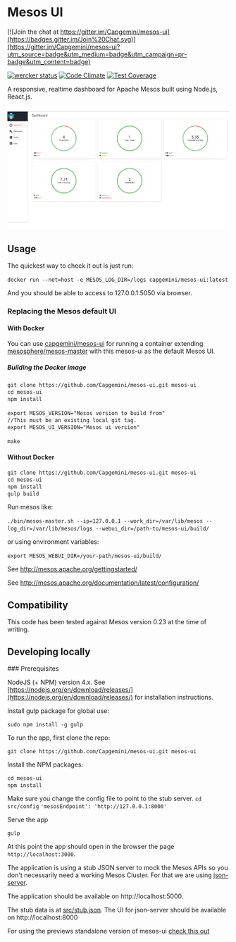 # Mesos UI

[![Join the chat at https://gitter.im/Capgemini/mesos-ui](https://badges.gitter.im/Join%20Chat.svg)](https://gitter.im/Capgemini/mesos-ui?utm_source=badge&utm_medium=badge&utm_campaign=pr-badge&utm_content=badge)

[![wercker status](https://app.wercker.com/status/3e566621ba967bfeb6ee57a76ddf42cc/s/master "wercker status")](https://app.wercker.com/project/bykey/3e566621ba967bfeb6ee57a76ddf42cc)
[![Code Climate](https://codeclimate.com/repos/5613e8d3e30ba0426b004fdb/badges/f0180273f265b5710bed/gpa.svg)](https://codeclimate.com/repos/5613e8d3e30ba0426b004fdb/feed)
[![Test Coverage](https://codeclimate.com/repos/5613e8d3e30ba0426b004fdb/badges/f0180273f265b5710bed/coverage.svg)](https://codeclimate.com/repos/5613e8d3e30ba0426b004fdb/coverage)

A responsive, realtime dashboard for Apache Mesos built using Node.js, React.js.

![dashboard](docs/mesos-ui.gif)

## Usage

The quickest way to check it out is just run:

``` docker run --net=host -e MESOS_LOG_DIR=/logs capgemini/mesos-ui:latest ```

And you should be able to access to 127.0.0.1:5050 via browser.

### Replacing the Mesos default UI

#### With Docker

You can use [capgemini/mesos-ui](https://hub.docker.com/r/capgemini/mesos-ui/) for running a container extending [mesosphere/mesos-master](https://hub.docker.com/r/mesosphere/mesos-master/) with this mesos-ui as the default Mesos UI.

##### Building the Docker image

```
git clone https://github.com/Capgemini/mesos-ui.git mesos-ui
cd mesos-ui
npm install

export MESOS_VERSION="Mesos version to build from"
//This must be an existing local git tag.
export MESOS_UI_VERSION="Mesos ui version"

make
```

#### Without Docker

```
git clone https://github.com/Capgemini/mesos-ui.git mesos-ui
cd mesos-ui
npm install
gulp build
```

Run mesos like:

```./bin/mesos-master.sh --ip=127.0.0.1 --work_dir=/var/lib/mesos --log_dir=/var/lib/mesos/logs --webui_dir=/path-to/mesos-ui/build/```

or using environment variables:

```export MESOS_WEBUI_DIR=/your-path/mesos-ui/build/```

See http://mesos.apache.org/gettingstarted/

See http://mesos.apache.org/documentation/latest/configuration/

## Compatibility

This code has been tested against Mesos version 0.23 at the time of writing.

## Developing locally

### Prerequisites

NodeJS (+ NPM) version 4.x. See [https://nodejs.org/en/download/releases/](https://nodejs.org/en/download/releases/) for installation instructions.

Install gulp package for global use:

```
sudo npm install -g gulp
```

To run the app, first clone the repo:

```
git clone https://github.com/Capgemini/mesos-ui.git mesos-ui
```

Install the NPM packages:

```
cd mesos-ui
npm install
```
Make sure you change the config file to point to the stub server.
```cd src/config```
```'mesosEndpoint': 'http://127.0.0.1:8000'``` 

Serve the app

```
gulp
```

At this point the app should open in the browser the page `http://localhost:3000`.

The application is using a stub JSON server to mock the Mesos APIs
so you don't necessarily need a working Mesos Cluster. For that we are using
[json-server](https://github.com/typicode/json-server).

The application should be available on http://localhost:5000.

The stub data is at [src/stub.json](https://github.com/Capgemini/mesos-ui/blob/master/src/stub.json). The UI for json-server should be available on http://localhost:8000

For using the previews standalone version of mesos-ui [check this out](https://github.com/Capgemini/mesos-ui/tree/0.1.0)






